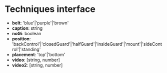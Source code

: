 # Techniques interface
* **belt**: 'blue'|'purple'|'brown'
* **caption**: string
* **noGi**: boolean
* **position**: 'backControl'|'closedGuard'|'halfGuard'|'insideGuard'|'mount'|'sideControl'|'standing'
* **placement**: 'top'|'bottom'
* **video**: [string, number]
* **video2**: [string, number]
